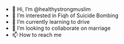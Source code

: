 - 👋 Hi, I’m @healthystrongmuslim
- 👀 I’m interested in Fiqh of Suicide Bombing
- 🌱 I’m currently learning to drive
- 💞️ I’m looking to collaborate on marriage
- 📫 How to reach me 

<!---
healthystrongmuslim/healthystrongmuslim is a ✨ special ✨ repository because its `README.md` (this file) appears on your GitHub profile.
You can click the Preview link to take a look at your changes.
--->

